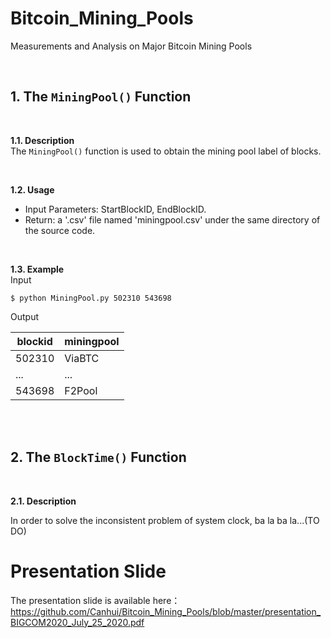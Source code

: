 # Bitcoin_Mining_Pools
Measurements and Analysis on Major Bitcoin Mining Pools

<br />

## 1. The `MiningPool()` Function

<br />

**1.1. Description**\
The `MiningPool()` function is used to obtain the mining pool label of blocks. 


<br />

**1.2. Usage**
- Input Parameters: StartBlockID, EndBlockID.
- Return: a '.csv' file named 'miningpool.csv' under the same directory of the source code. 

<br />

**1.3. Example**\
Input
```
$ python MiningPool.py 502310 543698
```



Output

| blockid | miningpool |
| ------ | ------ |
| 502310 | ViaBTC |
| ... | ... |
| 543698 | F2Pool |


<br />
<br />

## 2. The `BlockTime()` Function

<br />

**2.1. Description**

In order to solve the inconsistent problem of system clock, ba la ba la...(TO DO)

# Presentation Slide
The presentation slide is available here： https://github.com/Canhui/Bitcoin_Mining_Pools/blob/master/presentation_BIGCOM2020_July_25_2020.pdf
